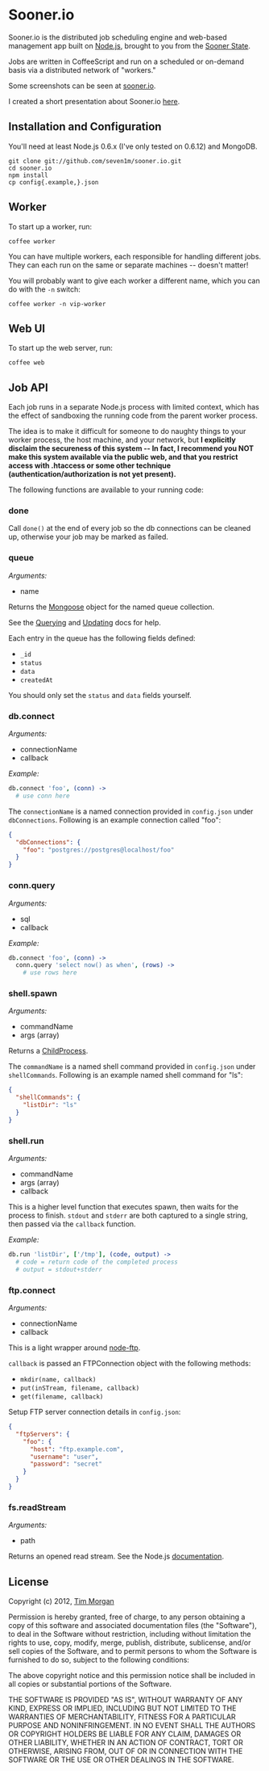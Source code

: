 # Sooner.io

Sooner.io is the distributed job scheduling engine and web-based management app built on [Node.js](http://nodejs.org), brought to you from the [Sooner State](http://en.wikipedia.org/wiki/Oklahoma).

Jobs are written in CoffeeScript and run on a scheduled or on-demand basis via a distributed network of "workers."

Some screenshots can be seen at [sooner.io](http://sooner.io).

I created a short presentation about Sooner.io [here](https://docs.google.com/a/timmorgan.org/presentation/d/1RQyZjI77Xb2jVJCvFwXWHpZEFAhbzgnPzn-WbWlc6Ik/present).

## Installation and Configuration

You'll need at least Node.js 0.6.x (I've only tested on 0.6.12) and MongoDB.

    git clone git://github.com/seven1m/sooner.io.git
    cd sooner.io
    npm install
    cp config{.example,}.json

## Worker

To start up a worker, run:

    coffee worker

You can have multiple workers, each responsible for handling different jobs. They can each run on the same or separate machines -- doesn't matter!

You will probably want to give each worker a different name, which you can do with the `-n` switch:

    coffee worker -n vip-worker

## Web UI

To start up the web server, run:

    coffee web

<a name="job-api"></a>
## Job API

Each job runs in a separate Node.js process with limited context, which has the effect of sandboxing the running code from the parent worker process.

The idea is to make it difficult for someone to do naughty things to your worker process, the host machine, and your network, but **I explicitly disclaim the secureness of this system -- In fact, I recommend you NOT make this system available via the public web, and that you restrict access with .htaccess or some other technique (authentication/authorization is not yet present).**

The following functions are available to your running code:

### done

Call `done()` at the end of every job so the db connections can be cleaned up, otherwise your job may be marked as failed.

### queue

*Arguments:*

* name

Returns the [Mongoose](http://mongoosejs.com/) object for the named queue collection.

See the [Querying](http://mongoosejs.com/docs/query.html) and [Updating](http://mongoosejs.com/docs/updating-documents.html) docs for help.

Each entry in the queue has the following fields defined:

* `_id`
* `status`
* `data`
* `createdAt`

You should only set the `status` and `data` fields yourself.

### db.connect

*Arguments:*

* connectionName
* callback

*Example:*

```coffeescript
db.connect 'foo', (conn) ->
  # use conn here
```

The `connectionName` is a named connection provided in `config.json` under `dbConnections`. Following is an example connection called "foo":

```json
{
  "dbConnections": {
    "foo": "postgres://postgres@localhost/foo"
  }
}
```

### conn.query

*Arguments:*

* sql
* callback

*Example:*

```coffeescript
db.connect 'foo', (conn) ->
  conn.query 'select now() as when', (rows) ->
    # use rows here
```

### shell.spawn

*Arguments:*

* commandName
* args (array)

Returns a [ChildProcess](http://nodejs.org/api/child_process.html).

The `commandName` is a named shell command provided in `config.json` under `shellCommands`. Following is an example named shell command for "ls":

```json
{
  "shellCommands": {
    "listDir": "ls"
  }
}
```

### shell.run

*Arguments:*

* commandName
* args (array)
* callback

This is a higher level function that executes spawn, then waits for the process to finish. `stdout` and `stderr` are both captured to a single string, then passed via the `callback` function.

*Example:*

```coffeescript
db.run 'listDir', ['/tmp'], (code, output) ->
  # code = return code of the completed process
  # output = stdout+stderr
```

### ftp.connect

*Arguments:*

* connectionName
* callback

This is a light wrapper around [node-ftp](https://github.com/mscdex/node-ftp).

`callback` is passed an FTPConnection object with the following methods:

* `mkdir(name, callback)`
* `put(inSTream, filename, callback)`
* `get(filename, callback)`

Setup FTP server connection details in `config.json`:

```json
{
  "ftpServers": {
    "foo": {
      "host": "ftp.example.com",
      "username": "user",
      "password": "secret"
    }
  }
}
```

### fs.readStream

*Arguments:*

* path

Returns an opened read stream. See the Node.js [documentation](http://nodejs.org/api/fs.html#fs_fs_createreadstream_path_options).


## License

Copyright (c) 2012, [Tim Morgan](http://timmorgan.org)

Permission is hereby granted, free of charge, to any person obtaining a copy of this software and associated documentation files (the "Software"), to deal in the Software without restriction, including without limitation the rights to use, copy, modify, merge, publish, distribute, sublicense, and/or sell copies of the Software, and to permit persons to whom the Software is furnished to do so, subject to the following conditions:

The above copyright notice and this permission notice shall be included in all copies or substantial portions of the Software.

THE SOFTWARE IS PROVIDED "AS IS", WITHOUT WARRANTY OF ANY KIND, EXPRESS OR IMPLIED, INCLUDING BUT NOT LIMITED TO THE WARRANTIES OF MERCHANTABILITY, FITNESS FOR A PARTICULAR PURPOSE AND NONINFRINGEMENT. IN NO EVENT SHALL THE AUTHORS OR COPYRIGHT HOLDERS BE LIABLE FOR ANY CLAIM, DAMAGES OR OTHER LIABILITY, WHETHER IN AN ACTION OF CONTRACT, TORT OR OTHERWISE, ARISING FROM, OUT OF OR IN CONNECTION WITH THE SOFTWARE OR THE USE OR OTHER DEALINGS IN THE SOFTWARE.
